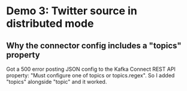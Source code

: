 # Demo 3: Twitter source in distributed mode

## Why the connector config includes a "topics" property

Got a 500 error posting JSON config to the Kafka Connect REST API property:
"Must configure one of topics or topics.regex".
So I added "topics" alongside "topic" and it worked.
